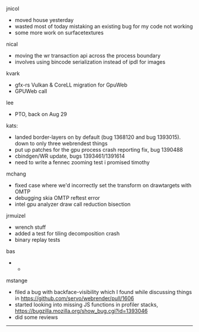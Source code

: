 jnicol
* moved house yesterday
* wasted most of today mistaking an existing bug for my code not working
* some more work on surfacetextures



nical
* moving the wr transaction api across the process boundary
* involves using bincode serialization instead of ipdl for images



kvark
* gfx-rs Vulkan & CoreLL migration for GpuWeb
* GPUWeb call



lee
* PTO, back on Aug 29



kats:
* landed border-layers on by default (bug 1368120 and bug 1393015). down to only three webrendest things
* put up patches for the gpu process crash reporting fix, bug 1390488
* cbindgen/WR update, bugs 1393461/1391614
* need to write a fennec zooming test i promised timothy



mchang
* fixed case where we'd incorrectly set the transform on drawtargets with OMTP
* debugging skia OMTP reftest error
* intel gpu analyzer draw call reduction bisection



jrmuizel
* wrench stuff
* added a test for tiling decomposition crash
* binary replay tests



bas
* * 


mstange
* filed a bug with backface-visibility which I found while discussing things in https://github.com/servo/webrender/pull/1606
* started looking into missing JS functions in profiler stacks, https://bugzilla.mozilla.org/show_bug.cgi?id=1393046
* did some reviews

________________


